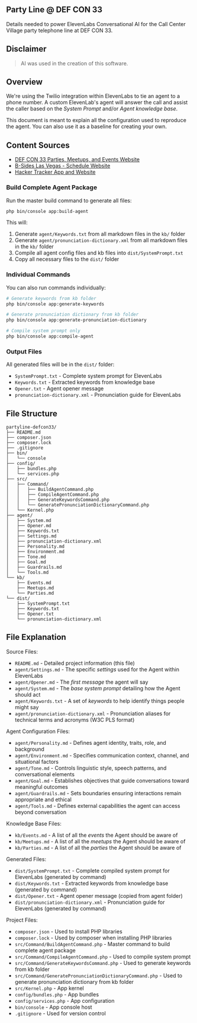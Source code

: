 ## Party Line @ DEF CON 33

Details needed to power ElevenLabs Conversational AI for the Call Center Village party telephone line at DEF CON 33. 

## Disclaimer

> AI was used in the creation of this software.

## Overview

We're using the Twilio integration within ElevenLabs to tie an agent to a phone number. A custom ElevenLab's agent will answer the call and assist the caller based on the *System Prompt* and/or *Agent knowledge base*. 

This document is meant to explain all the configuration used to reproduce the agent. You can also use it as a baseline for creating your own.

## Content Sources

- [DEF CON 33 Parties, Meetups, and Events Website](https://defcon.org/html/defcon-33/dc-33-pmne.html)
- [B-Sides Las Vegas - Schedule Website](https://bsideslv.org/schedule)
- [Hacker Tracker App and Website](https://hackertracker.app/)


### Build Complete Agent Package

Run the master build command to generate all files:

```bash
php bin/console app:build-agent
```

This will:
1. Generate `agent/Keywords.txt` from all markdown files in the `kb/` folder
2. Generate `agent/pronunciation-dictionary.xml` from all markdown files in the `kb/` folder
3. Compile all agent config files and kb files into `dist/SystemPrompt.txt`
4. Copy all necessary files to the `dist/` folder

### Individual Commands

You can also run commands individually:

```bash
# Generate keywords from kb folder
php bin/console app:generate-keywords

# Generate pronunciation dictionary from kb folder
php bin/console app:generate-pronunciation-dictionary

# Compile system prompt only
php bin/console app:compile-agent
```

### Output Files

All generated files will be in the `dist/` folder:
- `SystemPrompt.txt` - Complete system prompt for ElevenLabs
- `Keywords.txt` - Extracted keywords from knowledge base
- `Opener.txt` - Agent opener message
- `pronunciation-dictionary.xml` - Pronunciation guide for ElevenLabs

## File Structure

```
partyline-defcon33/
├── README.md
├── composer.json
├── composer.lock
├── .gitignore
├── bin/
│   └── console
├── config/
│   ├── bundles.php
│   └── services.php
├── src/
│   ├── Command/
│   │   ├── BuildAgentCommand.php
│   │   ├── CompileAgentCommand.php
│   │   ├── GenerateKeywordsCommand.php
│   │   └── GeneratePronunciationDictionaryCommand.php
│   └── Kernel.php
├── agent/
│   ├── System.md
│   ├── Opener.md
│   ├── Keywords.txt
│   ├── Settings.md
│   ├── pronunciation-dictionary.xml
│   ├── Personality.md
│   ├── Environment.md
│   ├── Tone.md
│   ├── Goal.md
│   ├── Guardrails.md
│   └── Tools.md
└── kb/
    ├── Events.md
    ├── Meetups.md
    └── Parties.md
└── dist/
    ├── SystemPrompt.txt
    ├── Keywords.txt
    ├── Opener.txt
    └── pronunciation-dictionary.xml
```

## File Explanation

Source Files:

- `README.md` - Detailed project information (this file)
- `agent/Settings.md` - The specific *settings* used for the Agent within ElevenLabs
- `agent/Opener.md` - The *first message* the agent will say
- `agent/System.md` - The *base system prompt* detailing how the Agent should act
- `agent/Keywords.txt` - A set of *keywords* to help identify things people might say
- `agent/pronunciation-dictionary.xml` - Pronunciation aliases for technical terms and acronyms (W3C PLS format)

Agent Configuration Files:

- `agent/Personality.md` - Defines agent identity, traits, role, and background
- `agent/Environment.md` - Specifies communication context, channel, and situational factors
- `agent/Tone.md` - Controls linguistic style, speech patterns, and conversational elements
- `agent/Goal.md` - Establishes objectives that guide conversations toward meaningful outcomes
- `agent/Guardrails.md` - Sets boundaries ensuring interactions remain appropriate and ethical
- `agent/Tools.md` - Defines external capabilities the agent can access beyond conversation

Knowledge Base Files:

- `kb/Events.md` - A list of all the *events* the Agent should be aware of
- `kb/Meetups.md` - A list of all the *meetups* the Agent should be aware of
- `kb/Parties.md` - A list of all the *parties* the Agent should be aware of

Generated Files:

- `dist/SystemPrompt.txt` - Complete compiled system prompt for ElevenLabs (generated by command)
- `dist/Keywords.txt` - Extracted keywords from knowledge base (generated by command)
- `dist/Opener.txt` - Agent opener message (copied from agent folder)
- `dist/pronunciation-dictionary.xml` - Pronunciation guide for ElevenLabs (generated by command)

Project Files:

- `composer.json` - Used to install PHP libraries
- `composer.lock` - Used by composer when installing PHP libraries
- `src/Command/BuildAgentCommand.php` - Master command to build complete agent package
- `src/Command/CompileAgentCommand.php` - Used to compile system prompt
- `src/Command/GenerateKeywordsCommand.php` - Used to generate keywords from kb folder
- `src/Command/GeneratePronunciationDictionaryCommand.php` - Used to generate pronunciation dictionary from kb folder
- `src/Kernel.php` - App kernel
- `config/bundles.php` - App bundles
- `config/services.php` - App configuration
- `bin/console` - App console host
- `.gitignore` - Used for version control

